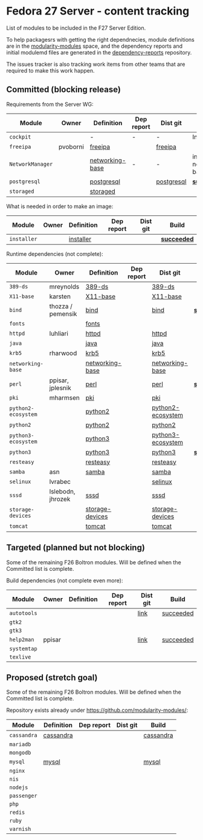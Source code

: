 # Fedora 27 Server - content tracking

List of modules to be included in the F27 Server Edition.

To help packagesrs with getting the right dependnecies, module definitions are in the [modularity-modules](https://github.com/modularity-modules) space, and the dependency reports and initial modulemd files are generated in the [dependency-reports](https://github.com/fedora-modularity/dependency-report) repository.

The issues tracker is also tracking work items from other teams that are required to make this work happen.

## Committed (blocking release)

Requirements from the Server WG:

| Module | Owner | Definition | Dep report | Dist git | Build |
|---|---|---|---|---|---|
| `cockpit` | | - | - | - | In Platform |
| `freeipa ` | pvoborni | [freeipa](https://github.com/modularity-modules/freeipa) | | [freeipa](https://src.fedoraproject.org/modules/freeipa) | | |
| `NetworkManager` | | [networking-base](https://github.com/modularity-modules/networking-base) | - | - | in networking-base |
| `postgresql` | | [postgresql](https://github.com/modularity-modules/postgresql) | | [postgresql](https://src.fedoraproject.org/modules/postgresql) | [**succeeded**](https://mbs.fedoraproject.org/module-build-service/1/module-builds/831) |
| `storaged` | | [storaged](https://github.com/modularity-modules/storaged) | | | | |

What is needed in order to make an image:

| Module | Owner | Definition | Dep report | Dist git | Build |
|---|---|---|---|---|---|
| `installer` | | [installer](https://github.com/modularity-modules/installer) | | | [**succeeded**](https://mbs.fedoraproject.org/module-build-service/1/module-builds/816) |

Runtime dependencies (not complete):

| Module | Owner | Definition | Dep report | Dist git | Build |
|---|---|---|---|---|---|
| `389-ds` | mreynolds | [389-ds](https://github.com/modularity-modules/389-ds) | | [389-ds](https://src.fedoraproject.org/modules/389-ds) | |
| `X11-base` | karsten | [X11-base](https://github.com/modularity-modules/X11-base) | |  [X11-base](https://src.fedoraproject.org/modules/X11-base) | |
| `bind` | thozza / pemensik | [bind](https://github.com/modularity-modules/bind) | | [bind](https://src.fedoraproject.org/modules/bind) | [**succeeded**](https://koji.fedoraproject.org/koji/packages?tagID=2092) |
| `fonts` | | [fonts](https://github.com/modularity-modules/fonts) | | | |
| `httpd` | luhliari | [httpd](https://github.com/modularity-modules/httpd) | | [httpd](https://src.fedoraproject.org/modules/httpd) | |
| `java` | | [java](https://github.com/modularity-modules/java) | | [java](https://src.fedoraproject.org/modules/java) | |
| `krb5` | rharwood | [krb5](https://github.com/modularity-modules/krb5) | | [krb5](https://src.fedoraproject.org/modules/krb5) | |
| `networking-base` | | [networking-base](https://github.com/modularity-modules/networking-base) | | [networking-base](https://src.fedoraproject.org/modules/networking-base) | |
| `perl` | ppisar, jplesnik | [perl](https://github.com/modularity-modules/perl) | | [perl](https://src.fedoraproject.org/modules/perl) | [**succeeded**](https://koji.fedoraproject.org/koji/packages?tagID=1964) |
| `pki` | mharmsen | [pki](https://github.com/modularity-modules/pki) | | [pki](https://src.fedoraproject.org/modules/pki) | |
| `python2-ecosystem` | | [python2](https://github.com/modularity-modules/python2) | | [python2-ecosystem](https://src.fedoraproject.org/modules/python2-ecosystem) | |
| `python2` | | [python2](https://github.com/modularity-modules/python2) | | [python2](https://src.fedoraproject.org/modules/python2) | |
| `python3-ecosystem` | | [python3](https://github.com/modularity-modules/python3) | | [python3-ecosystem](https://src.fedoraproject.org/modules/python3-ecosystem) | |
| `python3` | | [python3](https://github.com/modularity-modules/python3) | | [python3](https://src.fedoraproject.org/modules/python3) | [**succeeded**](https://mbs.fedoraproject.org/module-build-service/1/module-builds/859) |
| `resteasy` | | [resteasy](https://github.com/modularity-modules/resteasy) | | [resteasy](https://src.fedoraproject.org/modules/resteasy) | |
| `samba` | asn | [samba](https://github.com/modularity-modules/samba) | | [samba](https://src.fedoraproject.org/modules/samba) | |
| `selinux` | lvrabec | | | [selinux](https://src.fedoraproject.org/modules/selinux) | |
| `sssd` | lslebodn, jhrozek | [sssd](https://github.com/modularity-modules/sssd) | | [sssd](https://src.fedoraproject.org/modules/sssd) | |
| `storage-devices` | | [storage-devices](https://github.com/modularity-modules/storage-devices) | | [storage-devices](https://src.fedoraproject.org/modules/storage-devices) | |
| `tomcat` | | [tomcat](https://github.com/modularity-modules/tomcat) | | [tomcat](https://src.fedoraproject.org/modules/tomcat) | |


## Targeted (planned but not blocking)

Some of the remaining F26 Boltron modules. Will be defined when the Committed list is complete.

Build dependencies (not complete even more):

| Module | Owner | Definition | Dep report | Dist git | Build |
|---|---|---|---|---|---|
| `autotools` | | | | [link](https://src.fedoraproject.org/modules/autotools) | [succeeded](https://koji.fedoraproject.org/koji/buildinfo?buildID=965063) |
| `gtk2` | | | | | |
| `gtk3` | | | | | |
| `help2man` | ppisar | | | [link](https://src.fedoraproject.org/modules/help2man) | [succeeded](https://koji.fedoraproject.org/koji/buildinfo?buildID=965055) |
| `systemtap` | | | | | |
| `texlive` | | | | | |

## Proposed (stretch goal)

Some of the remaining F26 Boltron modules. Will be defined when the Committed list is complete.

Repository exists already under https://github.com/modularity-modules/:

| Module | Definition | Dep report | Dist git | Build |
|---|---|---|---|---|
| `cassandra` | [cassandra](https://github.com/modularity-modules/cassandra) | | | [cassandra](https://src.fedoraproject.org/modules/cassandra) | |
| `mariadb` | | | | | |
| `mongodb` | | | | | |
| `mysql` | [mysql](https://github.com/modularity-modules/mysql) | | | [mysql](https://src.fedoraproject.org/modules/mysql) | |
| `nginx` | | | | | |
| `nis` | | | | | |
| `nodejs` | | | | | |
| `passenger` | | | | | |
| `php` | | | | | |
| `redis` | | | | | |
| `ruby` | | | | | |
| `varnish` | | | | | |
